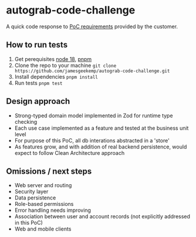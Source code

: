 # autograb-code-challenge

A quick code response to [PoC requirements](./PoCRequirements.md) provided by the customer.

## How to run tests

1. Get perequisites [node 18](https://nodejs.org/en/download), [pnpm](https://pnpm.io/installation)
2. Clone the repo to your machine `git clone https://github.com/jamesgeekemp/autograb-code-challenge.git`
3. Install dependencies `pnpm install`
4. Run tests `pnpm test`

## Design approach

* Strong-typed domain model implemented in Zod for runtime type checking
* Each use case implemented as a feature and tested at the business unit level
* For purpose of this PoC, all db interations abstracted in a 'store'
* As features grow, and with addition of real backend persistence, would expect to follow Clean Architecture approach

## Omissions / next steps
* Web server and routing
* Security layer
* Data persistence
* Role-based permissions
* Error handling needs improving
* Association between user and account records (not explicitly addressed in this PoC)
* Web and mobile clients
